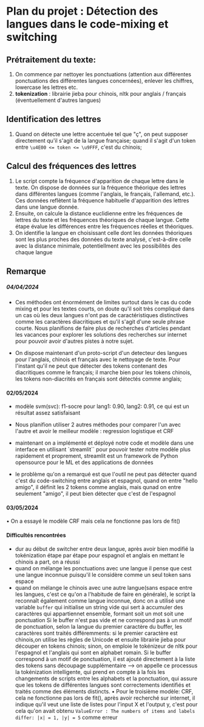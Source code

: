 # Plan du projet : Détection des langues dans le code-mixing et switching

## Prétraitement du texte:

1. On commence par nettoyer les ponctuations (attention aux différentes ponctuations des différentes langues concernées), enlever les chiffres, lowercase les lettres etc.
2. **tokenization** : librairie jieba pour chinois, nltk pour anglais / français (éventuellement d'autres langues)

## Identification des lettres

1. Quand on détecte une lettre accentuée tel que "ç", on peut supposer directement qu'il s'agit de la langue française; quand il s'agit d'un token entre `\u4E00 <= token <= \u9FFF`, c'est du chinois;

## Calcul des fréquences des lettres

1. Le script compte la fréquence d'apparition de chaque lettre dans le texte. On dispose de données sur la fréquence théorique des lettres dans différentes langues (comme l'anglais, le français, l'allemand, etc.). Ces données reflètent la fréquence habituelle d'apparition des lettres dans une langue donnée.
2. Ensuite, on calcule la distance euclidienne entre les fréquences de lettres du texte et les fréquences théoriques de chaque langue. Cette étape évalue les différences entre les fréquences réelles et théoriques.
3. On identifie la langue en choisissant celle dont les données théoriques sont les plus proches des données du texte analysé, c'est-à-dire celle avec la distance minimale, potentiellment avec les possibilités des chaque langue

## Remarque

##### 04/04/2024

- Ces méthodes ont énormément de limites surtout dans le cas du code mixing et pour les textes courts, on doute qu'il soit très compliqué dans un cas où les deux langues n'ont pas de caractéristiques distinctives comme les caractères diacritiques et qu'il s'agit d'une seule phrase courte. Nous planifions de faire plus de recherches d'articles pendant les vacances pour explorer les solutions des recherches sur internet pour pouvoir avoir d'autres pistes à notre sujet.

- On dispose maintenant d'un proto-script d'un detecteur des langues pour l'anglais, chinois et français avec le nettoyage de texte. Pour l'instant qu'il ne peut que détecter des tokens contenant des diacritiques comme le français; il marche bien pour les tokens chinois, les tokens non-diacrités en français sont détectés comme anglais;

#### 02/05/2024

- modèle svm(svc): f1-socre pour lang1: 0.90, lang2: 0.91, ce qui est un résultat assez satisfaisant
- Nous planifion utiliser 2 autres méthodes pour comparer l'un avec l'autre et avoir le meilleur modèle : regression logistique et CRF

- maintenant on a implémenté et déployé notre code et modèle dans une interface en utilisant `streamlit`` pour pouvoir tester notre modèle plus rapidement et proprement, streamlit est un framework de Python opensource pour le ML et des applications de données
- le problème qu'on a remarqué est que l'outil ne peut pas détecter quand c'est du code-switching entre anglais et espagnol, quand on entre "hello amigo", il définit les 2 tokens comme anglais, mais qunad on entre seulement "amigo", il peut bien détecter que c'est de l'espagnol

#### 03/05/2024
• On a essayé le modèle CRF mais cela ne fonctionne pas lors de fit()

#### Difficultés rencontrées
- dur au début de switcher entre deux langue, après avoir bien modifié la tokénization étape par étape pour espagnol et anglais en mettant le chinois a part, on a réussi
- quand on mélange les ponctuations avec une langue il pense que cest une langue inconnue puisqu'il le considère comme un seul token sans espace
- quand on mélange le chinois avec une autre langue(sans espace entre les langues, c'est ce qu'on a l'habitude de faire en générale), le script la reconnaît également comme langue inconnue, donc on a utilisé une variable `buffer` qui initialise un string vide qui sert à accumuler des caractères qui appartiennet ensemble, formant soit un mot soit une ponctuation
Si le buffer n'est pas vide et ne correspond pas à un motif de ponctuation, selon la langue du premier caractère du buffer, les caractères sont traités différemments: si le premier caractère est chinois,on utilise les règles de Unicode et ensuite librairie jieba pour découper en tokens chinois; sinon, on emploie le tokénizeur de nltk pour l'espagnol et l'anglais qui sont en alphabet romain. Si le buffer correspond à un motif de ponctuation, il est ajouté directement à la liste des tokens sans découpage supplémentaire --> on appelle ce processus la tokénization intelligente, qui prend en compte à la fois les changements de scripts entre les alphabets et la ponctuation, qui assure que les tokens de différentes langues sont correctements identifiés et traités comme des éléments distincts.
• Pour le troisième modèle: CRF, cela ne fonctionne pas lors de fit(), après avoir recherché sur internet, il indique qu'il veut une liste de listes pour l'input X et l'output y, c'est pour cela qu'on avait obtenu `ValueError : The numbers of items and labels differ: |x| = 1, |y| = 5` comme erreur 